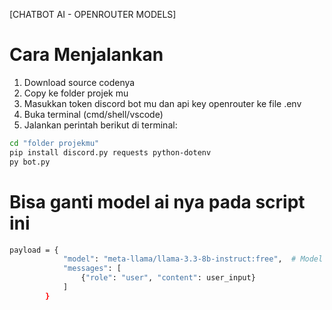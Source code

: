 [CHATBOT AI - OPENROUTER MODELS]

# Cara Menjalankan

1. Download source codenya
2. Copy ke folder projek mu
3. Masukkan token discord bot mu dan api key openrouter ke file .env
4. Buka terminal (cmd/shell/vscode)
5. Jalankan perintah berikut di terminal:

```bash
cd "folder projekmu"
pip install discord.py requests python-dotenv
py bot.py
```

# Bisa ganti model ai nya pada script ini

```bash
payload = {
            "model": "meta-llama/llama-3.3-8b-instruct:free",  # Model gratis dari OpenRouter
            "messages": [
                {"role": "user", "content": user_input}
            ]
        }
```
